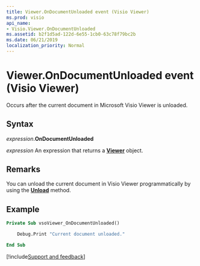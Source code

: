 ```yaml
---
title: Viewer.OnDocumentUnloaded event (Visio Viewer)
ms.prod: visio
api_name:
- Visio.Viewer.OnDocumentUnloaded
ms.assetid: b2f1d5ad-122d-6e55-1cb0-63c78f79bc2b
ms.date: 06/21/2019
localization_priority: Normal
---
```



# Viewer.OnDocumentUnloaded event (Visio Viewer)

Occurs after the current document in Microsoft Visio Viewer is unloaded.


## Syntax

_expression_.**OnDocumentUnloaded**

_expression_ An expression that returns a **[Viewer](Visio.Viewer.md)** object.


## Remarks

You can unload the current document in Visio Viewer programmatically by using the **[Unload](Visio.Viewer.Unload.md)** method.


## Example

```vb
Private Sub vsoViewer_OnDocumentUnloaded()

    Debug.Print "Current document unloaded."

End Sub
```

[!include[Support and feedback](~/includes/feedback-boilerplate.md)]
